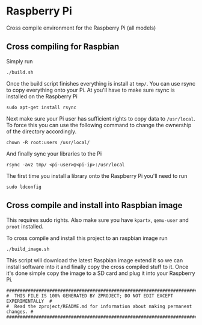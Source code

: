 # Raspberry Pi

Cross compile environment for the Raspberry Pi (all models)

## Cross compiling for Raspbian

Simply run

    ./build.sh

Once the build script finishes everything is install at `tmp/`. You can use
rsync to copy everything onto your Pi. At you'll have to make sure rsync is
installed on the Raspberry Pi

    sudo apt-get install rsync

Next make sure your Pi user has sufficient rights to copy data to `/usr/local`.
To force this you can use the following command to change the ownership of the
directory accordingly.

    chown -R root:users /usr/local/

And finally sync your libraries to the Pi

    rsync -avz tmp/ <pi-user>@<pi-ip>:/usr/local

The first time you install a library onto the Raspberry Pi you'll need to run

    sudo ldconfig

## Cross compile and install into Raspbian image

This requires sudo rights. Also make sure you have `kpartx`, `qemu-user` and
`proot` installed.

To cross compile and install this project to an raspbian image run

    ./build_image.sh

This script will download the latest Raspbian image extend it so we can install
software into it and finally copy the cross compiled stuff to it. Once it's done
simple copy the image to a SD card and plug it into your Raspberry Pi.

```
################################################################################
#  THIS FILE IS 100% GENERATED BY ZPROJECT; DO NOT EDIT EXCEPT EXPERIMENTALLY  #
#  Read the zproject/README.md for information about making permanent changes. #
################################################################################
```

